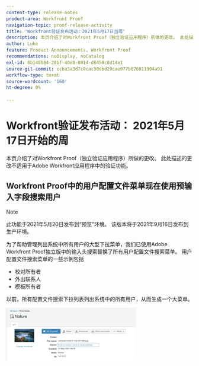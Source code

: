 ```yaml
---
content-type: release-notes
product-area: Workfront Proof
navigation-topic: proof-release-activity
title: 'Workfront验证发布活动：2021年5月17日当周'
description: 本页介绍了对Workfront Proof（独立验证应用程序）所做的更改。 此处描述的更改不适用于Adobe Workfront应用程序中的验证功能。
author: Luke
feature: Product Announcements, Workfront Proof
recommendations: noDisplay, noCatalog
exl-id: 8b148684-28bf-40e8-8014-d6458c8d14e1
source-git-commit: ccba3a3d7c0cac50dbd29cae677b076811904a91
workflow-type: tm+mt
source-wordcount: '160'
ht-degree: 0%

---
```


# Workfront验证发布活动： 2021年5月17日开始的周

本页介绍了对Workfront Proof（独立验证应用程序）所做的更改。 此处描述的更改不适用于Adobe Workfront应用程序中的验证功能。

## Workfront Proof中的用户配置文件菜单现在使用预输入字段搜索用户

>[!NOTE]
>
>此功能于2021年5月20日发布到“预览”环境。 该版本将于2021年9月16日发布到生产环境。

为了帮助管理列出系统中所有用户的大型下拉菜单，我们已使用Adobe Workfront Proof独立版中的输入头搜索替换了所有用户配置文件搜索菜单。 用户配置文件搜索菜单的一些示例包括

* 校对所有者
* 外出联系人
* 模板所有者

以前，所有配置文件搜索下拉列表列出系统中的所有用户，从而生成一个大菜单。

![](assets/user-profile-typeahead-350x142.png)
